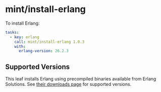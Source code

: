 # mint/install-erlang

To install Erlang:

```yaml
tasks:
  - key: erlang
    call: mint/install-erlang 1.0.3
    with:
      erlang-version: 26.2.3
```

## Supported Versions

This leaf installs Erlang using precompiled binaries available from Erlang Solutions.
See [their downloads page](https://www.erlang-solutions.com/downloads/) for supported versions.
